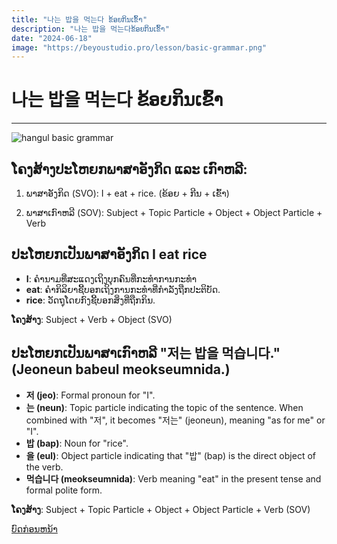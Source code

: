 ```yaml
---
title: "나는 밥을 먹는다 ຂ້ອຍກິນເຂົ້າ"
description: "나는 밥을 먹는다ຂ້ອຍກິນເຂົ້າ"
date: "2024-06-18"
image: "https://beyoustudio.pro/lesson/basic-grammar.png"
---
```


# 나는 밥을 먹는다 ຂ້ອຍກິນເຂົ້າ

---

![hangul basic grammar](/lesson/basic-grammar.png)

## ໂຄງສ້າງປະໂຫຍກພາສາອັງກິດ ແລະ ເກົາຫລີ:

1.  ພາສາອັງກິດ (SVO): I + eat + rice. (ຂ້ອຍ + ກີນ + ເຂົ້າ)

2.  ພາສາເກົາຫລີ (SOV): Subject + Topic Particle + Object + Object Particle + Verb

## ປະໂຫຍກເປັນພາສາອັງກິດ I eat rice

-   **I**: ຄຳນາມທີ່ສະແດງເຖິງບຸກຄົນທີ່ກະທຳການກະທຳ
-   **eat**: ຄຳກິລິຍາຊີ້ບອກເຖິງການກະທຳທີ່ກຳລັງຖືກປະຕິບັດ.
-   **rice**: ວັດຖຸໂດຍກົງຊີ້ບອກສິ່ງທີ່ຖືກກິນ.

**ໂຄງສ້າງ**: Subject + Verb + Object (SVO)

## ປະໂຫຍກເປັນພາສາເກົາຫລີ "저는 밥을 먹습니다." (Jeoneun babeul meokseumnida.)

-   **저 (jeo)**: Formal pronoun for "I".
-   **는 (neun)**: Topic particle indicating the topic of the sentence. When combined with "저", it becomes "저는" (jeoneun), meaning "as for me" or "I".
-   **밥 (bap)**: Noun for "rice".
-   **을 (eul)**: Object particle indicating that "밥" (bap) is the direct object of the verb.
-   **먹습니다 (meokseumnida)**: Verb meaning "eat" in the present tense and formal polite form.

**ໂຄງສ້າງ**: Subject + Topic Particle + Object + Object Particle + Verb (SOV)

<div class="flex justify-between">
<a href="/beginner/hangul-double-vowels/" class="bg-blue-500 px-12 py-1 mt-6 my-2 rounded text-white">ບົດກ່ອນຫນ້າ</a>
</div>
